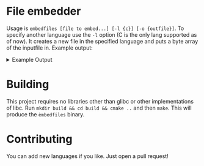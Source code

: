 # File embedder
Usage is `embedfiles [file to embed...] [-l {c}] [-o {outfile}]`. To specify another language use the `-l` option (C is the only  lang supported as of now). It creates a new file in the specified language and puts a byte array of the inputfile in. Example output: 
<details>
  <summary>Example Output</summary>
  in.txt: 
  
  ```
  Hello World!
  ```
  
  out.c: 
  
  ```
  #include <stdlib.h>
  const char in.txt[] = {
    0x48, 0x65, 0x6c, 0x6c, 0x6f, 0x20, 0x57, 0x6f, 0x72, 0x6c, 
    0x64, 0x21, 0x0a, 
  };
  const size_t in.txt_len = sizeof(in.txt);
  ```
  
  </details>

# Building
This project requires no libraries other than glibc or other implementations of libc. Run `mkdir build && cd build && cmake ..` and then `make`. This will produce the `èmbedfiles` binary.

# Contributing
You can add new languages if you like. Just open a pull request!
